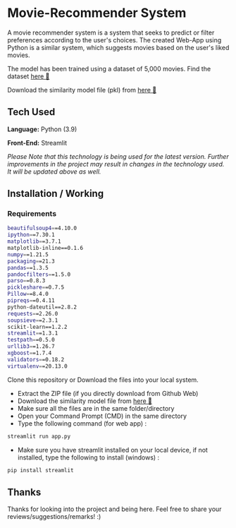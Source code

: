 # Movie-Recommender System

A movie recommender system is a system that seeks to predict or filter preferences according to the user's choices. The created Web-App using Python is a similar system, which suggests movies based on the user's liked movies.

The model has been trained using a dataset of 5,000 movies. Find the dataset [here 🔗](https://www.kaggle.com/tmdb/tmdb-movie-metadata)

Download the similarity model file (pkl) from [here 🔗](https://drive.google.com/file/d/1aF6TthiM_ZpVjcWAnbXg7OJAl0oAkXs1/view?usp=sharing)

## Tech Used 

**Language:** Python (3.9)

**Front-End:** Streamlit

_Please Note that this technology is being used for the latest version. Further improvements in the project may result in changes in the technology used. It will be updated above as well._ 

## Installation / Working

### Requirements

```bash
beautifulsoup4==4.10.0
ipython==7.30.1
matplotlib==3.7.1
matplotlib-inline==0.1.6
numpy==1.21.5
packaging==21.3
pandas==1.3.5
pandocfilters==1.5.0
parso==0.8.3
pickleshare==0.7.5
Pillow==8.4.0
pipreqs==0.4.11
python-dateutil==2.8.2
requests==2.26.0
soupsieve==2.3.1
scikit-learn==1.2.2
streamlit==1.3.1
testpath==0.5.0
urllib3==1.26.7
xgboost==1.7.4
validators==0.18.2
virtualenv==20.13.0
```

Clone this repository or Download the files into your local system. 

- Extract the ZIP file (if you directly download from Github Web)
- Download the similarity model file from [here 🔗](https://drive.google.com/file/d/1aF6TthiM_ZpVjcWAnbXg7OJAl0oAkXs1/view?usp=sharing)
- Make sure all the files are in the same folder/directory
- Open your Command Prompt (CMD) in the same directory 
- Type the following command (for web app) : 

```bash
streamlit run app.py
```

- Make sure you have streamlit installed on your local device, if not installed, type the following to install (windows) : 

```bash
pip install streamlit 
```

## Thanks

Thanks for looking into the project and being here. Feel free to share your reviews/suggestions/remarks! :) 
